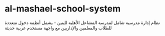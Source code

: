 # al-mashael-school-system
نظام إدارة مدرسية شامل لمدرسة المشاعل الأهلية للبنين - يشمل أنظمة دخول متعددة للطلاب والمعلمين والإداريين مع واجهة مستخدم عربية حديثة
